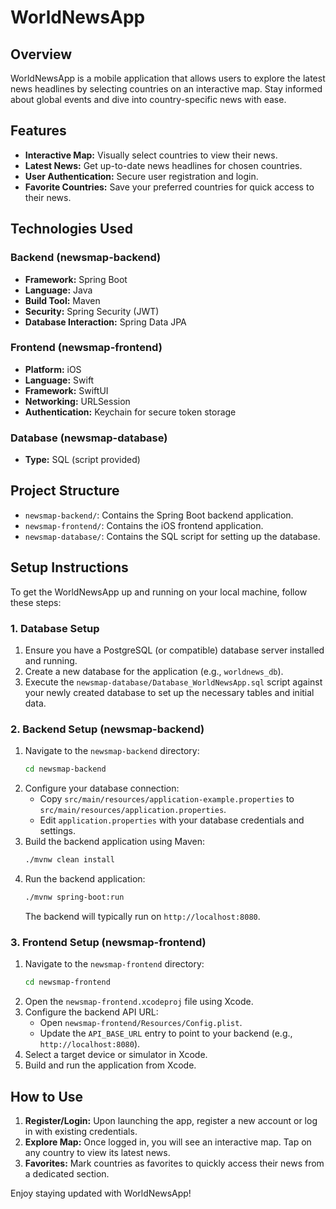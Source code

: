 # WorldNewsApp

## Overview

WorldNewsApp is a mobile application that allows users to explore the latest news headlines by selecting countries on an interactive map. Stay informed about global events and dive into country-specific news with ease.

## Features

*   **Interactive Map:** Visually select countries to view their news.
*   **Latest News:** Get up-to-date news headlines for chosen countries.
*   **User Authentication:** Secure user registration and login.
*   **Favorite Countries:** Save your preferred countries for quick access to their news.

## Technologies Used

### Backend (newsmap-backend)

*   **Framework:** Spring Boot
*   **Language:** Java
*   **Build Tool:** Maven
*   **Security:** Spring Security (JWT)
*   **Database Interaction:** Spring Data JPA

### Frontend (newsmap-frontend)

*   **Platform:** iOS
*   **Language:** Swift
*   **Framework:** SwiftUI
*   **Networking:** URLSession
*   **Authentication:** Keychain for secure token storage

### Database (newsmap-database)

*   **Type:** SQL (script provided)

## Project Structure

*   `newsmap-backend/`: Contains the Spring Boot backend application.
*   `newsmap-frontend/`: Contains the iOS frontend application.
*   `newsmap-database/`: Contains the SQL script for setting up the database.

## Setup Instructions

To get the WorldNewsApp up and running on your local machine, follow these steps:

### 1. Database Setup

1.  Ensure you have a PostgreSQL (or compatible) database server installed and running.
2.  Create a new database for the application (e.g., `worldnews_db`).
3.  Execute the `newsmap-database/Database_WorldNewsApp.sql` script against your newly created database to set up the necessary tables and initial data.

### 2. Backend Setup (newsmap-backend)

1.  Navigate to the `newsmap-backend` directory:
    ```bash
    cd newsmap-backend
    ```
2.  Configure your database connection:
    *   Copy `src/main/resources/application-example.properties` to `src/main/resources/application.properties`.
    *   Edit `application.properties` with your database credentials and settings.
3.  Build the backend application using Maven:
    ```bash
    ./mvnw clean install
    ```
4.  Run the backend application:
    ```bash
    ./mvnw spring-boot:run
    ```
    The backend will typically run on `http://localhost:8080`.

### 3. Frontend Setup (newsmap-frontend)

1.  Navigate to the `newsmap-frontend` directory:
    ```bash
    cd newsmap-frontend
    ```
2.  Open the `newsmap-frontend.xcodeproj` file using Xcode.
3.  Configure the backend API URL:
    *   Open `newsmap-frontend/Resources/Config.plist`.
    *   Update the `API_BASE_URL` entry to point to your backend (e.g., `http://localhost:8080`).
4.  Select a target device or simulator in Xcode.
5.  Build and run the application from Xcode.

## How to Use

1.  **Register/Login:** Upon launching the app, register a new account or log in with existing credentials.
2.  **Explore Map:** Once logged in, you will see an interactive map. Tap on any country to view its latest news.
3.  **Favorites:** Mark countries as favorites to quickly access their news from a dedicated section.

Enjoy staying updated with WorldNewsApp!